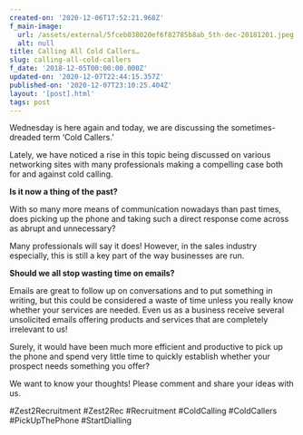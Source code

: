 ```yaml
---
created-on: '2020-12-06T17:52:21.968Z'
f_main-image:
  url: /assets/external/5fceb038020ef6f82785b8ab_5th-dec-20181201.jpeg
  alt: null
title: Calling All Cold Callers…
slug: calling-all-cold-callers
f_date: '2018-12-05T00:00:00.000Z'
updated-on: '2020-12-07T22:44:15.357Z'
published-on: '2020-12-07T23:10:25.404Z'
layout: '[post].html'
tags: post
---
```


Wednesday is here again and today, we are discussing the sometimes-dreaded term ‘Cold Callers.’

Lately, we have noticed a rise in this topic being discussed on various networking sites with many professionals making a compelling case both for and against cold calling.

**Is it now a thing of the past?**

With so many more means of communication nowadays than past times, does picking up the phone and taking such a direct response come across as abrupt and unnecessary?

Many professionals will say it does! However, in the sales industry especially, this is still a key part of the way businesses are run.

**Should we all stop wasting time on emails?**

Emails are great to follow up on conversations and to put something in writing, but this could be considered a waste of time unless you really know whether your services are needed. Even us as a business receive several unsolicited emails offering products and services that are completely irrelevant to us!

Surely, it would have been much more efficient and productive to pick up the phone and spend very little time to quickly establish whether your prospect needs something you offer?

We want to know your thoughts! Please comment and share your ideas with us.

#Zest2Recruitment #Zest2Rec #Recruitment #ColdCalling #ColdCallers #PickUpThePhone #StartDialling
